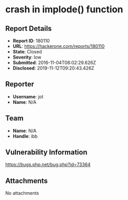# crash in implode() function

## Report Details
- **Report ID**: 180110
- **URL**: https://hackerone.com/reports/180110
- **State**: Closed
- **Severity**: low
- **Submitted**: 2016-11-04T08:02:29.626Z
- **Disclosed**: 2019-11-12T09:20:43.426Z

## Reporter
- **Username**: jot
- **Name**: N/A

## Team
- **Name**: N/A
- **Handle**: ibb

## Vulnerability Information
https://bugs.php.net/bug.php?id=73364

## Attachments
No attachments
